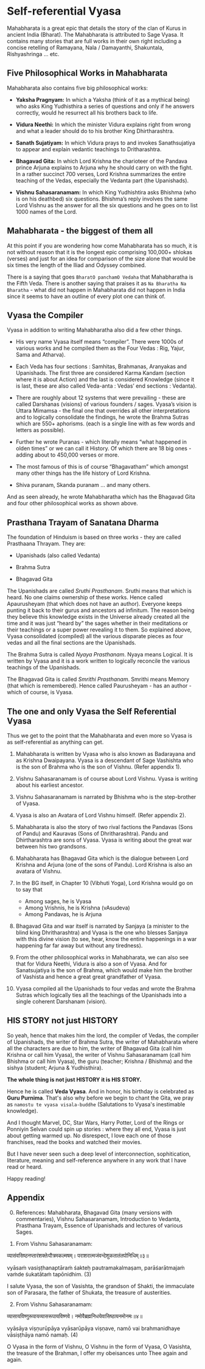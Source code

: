# Self-referential Vyasa

<!-- Om Sri Gurubhyo Namaha! (Salutations to my Gurus).
Since they taught me all that I know and what I share here. -->

Mahabharata is a great epic that details the story of the clan of Kurus in ancient India (Bharat). The Mahabharata is attributed to Sage Vyasa. It contains many stories that are full works in their own right including a concise retelling of Ramayana, Nala / Damayanthi, Shakuntala, Rishyashringa ... etc. 

## Five Philosophical Works in Mahabharata

Mahabharata also contains five big philosophical works:

- **Yaksha Pragnyam:** In which a Yaksha (think of it as a mythical being) who asks King Yudhisthira a series of questions and only if he answers correctly, would he resurrect all his brothers back to life.

- **Vidura Neethi:** In which the minister Vidura explains right from wrong and what a leader should do to his brother King Dhirtharashtra.

- **Sanath Sujatiyam:** In which Vidura prays to and invokes Sanathsujatiya to appear and explain vedantic teachings to Dritharashtra.

- **Bhagavad Gita:** In which Lord Krishna the charioteer of the Pandava prince Arjuna explains to Arjuna why he should carry on with the fight. In a rather succinct 700 verses, Lord Krishna summarizes the entire teaching of the Vedas, especially the Vedanta part (the Upanishads).

- **Vishnu Sahasaranamam:** In which King Yudhishtira asks Bhishma (who is on his deathbed) six questions. Bhishma’s reply involves the same Lord Vishnu as the answer for all the six questions and he goes on to list 1000 names of the Lord.


## Mahabharata - the biggest of them all

At this point if you are wondering how come Mahabharata has so much, it is not without reason that it is the longest epic comprising 100,000+ shlokas (verses) and just for an idea for comparison of the size alone that would be six times the length of the Iliad and Odyssey combined. 

There is a saying that goes `BharatO panchamO Vedaha` that Mahabharatha is the Fifth Veda. There is another saying that praises it as `Na Bharatha Na Bharatha` - what did not happen in Mahabharata did not happen in India since it seems to have an outline of every plot one can think of.

## Vyasa the Compiler

Vyasa in addition to writing Mahabharatha also did a few other things.

- His very name Vyasa itself means “compiler”. There were 1000s of various works and he compiled them as the Four Vedas : Rig, Yajur, Sama and Atharva).

- Each Veda has four sections : Samhitas, Brahmanas, Aranyakas and Upanishads. The first three are considered Karma Kandam (section where it is about Action) and the last is considered Knowledge (since it is last, these are also called Veda-anta : Vedas’ end sections : Vedanta).

- There are roughly about 12 systems that were prevailing - these are called Darshanas (visions) of various founders / sages. Vyasa’s vision is Uttara Mimamsa - the final one that overrides all other interpretations and to logically consolidate the findings, he wrote the Brahma Sutras which are 550+ aphorisms. (each is a single line with as few words and letters as possible).

- Further he wrote Puranas - which literally means “what happened in olden times” or we can call it History. Of which there are 18 big ones - adding about to 450,000 verses or more.

- The most famous of this is of course “Bhagavatham” which amongst many other things has the life history of Lord Krishna.

- Shiva puranam, Skanda puranam … and many others.

And as seen already, he wrote Mahabharatha which has the Bhagavad Gita and four other philosophical works as shown above.


## Prasthana Trayam of Sanatana Dharma

The foundation of Hinduism is based on three works - they are called Prasthaana Thrayam. They are:

- Upanishads (also called Vedanta)

- Brahma Sutra

- Bhagavad Gita

The Upanishads are called *Sruthi Prasthanam*. Sruthi means that which is heard. No one claims ownership of these works. Hence called Apaurusheyam (that which does not have an author). Everyone keeps punting it back to their gurus and ancestors ad infinitum. The reason being they believe this knowledge exists in the Universe already created all the time and it was just “heard by” the sages whether in their meditations or their teachings or a super power revealing it to them. So explained above, Vyasa consolidated (compiled) all the various disparate pieces as four vedas and all the final sections are the Upanishads.

The Brahma Sutra is called *Nyaya Prasthanam*. Nyaya means Logical. It is written by Vyasa and it is a work written to logically reconcile the various teachings of the Upanishads.

The Bhagavad Gita is called *Smrithi Prasthanam*. Smrithi means Memory (that which is remembered). Hence called Paurusheyam - has an author - which of course, is Vyasa.

## The one and only Vyasa the Self Referential Vyasa

Thus we get to the point that the Mahabharata and even more so Vyasa is as self-referential as anything can get. 

1. Mahabharata is written by Vyasa who is also known as Badarayana and as Krishna Dwaipayana. Vyasa is a descendant of Sage Vashishta who is the son of Brahma who is the son of Vishnu. (Refer appendix 1).

2. Vishnu Sahasaranamam is of course about Lord Vishnu. Vyasa is writing about his earliest ancestor.

3. Vishnu Sahasaranamam is narrated by Bhishma who is the step-brother of Vyasa.

4. Vyasa is also an Avatara of Lord Vishnu himself. (Refer appendix 2).

5. Mahabharata is also the story of two rival factions the Pandavas (Sons of Pandu) and Kauravas (Sons of Dhritharashtra). Pandu and Dhirtharashtra are sons of Vyasa. Vyasa is writing about the great war between his two grandsons.

6. Mahabharata has Bhagavad Gita which is the dialogue between Lord Krishna and Arjuna (one of the sons of Pandu). Lord Krishna is also an avatara of Vishnu.

7. In the BG itself, in Chapter 10 (Vibhuti Yoga), Lord Krishna would go on to say that
   - Among sages, he is Vyasa
   - Among Vrishnis, he is Krishna (vAsudeva)
   - Among Pandavas, he is Arjuna


8. Bhagavad Gita and war itself is narrated by Sanjaya (a minister to the blind king Dhritharashtra) and Vyasa is the one who blesses Sanjaya with this divine vision (to see, hear, know the entire happenings in a war happening far far away but without any tiredness).

9. From the other philosophical works in Mahabharata, we can also see that for Vidura Neethi, Vidura is also a son of Vyasa. And for Sanatsujatiya is the son of Brahma, which would make him the brother of Vashista and hence a great great grandfather of Vyasa.

11. Vyasa compiled all the Upanishads to four vedas and wrote the Brahma Sutras which logically ties all the teachings of the Upanishads into a single coherent Darshanam (vision).

## HIS STORY not just HISTORY

So yeah, hence that makes him the lord, the compiler of Vedas, the compiler of Upanishads, the writer of Brahma Sutra, the writer of Mahabharata where all the characters are due to him, the writer of Bhagavad Gita (call him Krishna or call him Vyasa), the writer of Vishnu Sahasaranamam (call him Bhishma or call him Vyasa), the guru (teacher; Krishna / Bhishma) and the sishya (student; Arjuna & Yudhisthira).

**The whole thing is not just HISTORY it is HIS STORY.**

Hence he is called **Veda Vyasa**. And in honor, his birthday is celebrated as **Guru Purnima**. That's also why before we begin to chant the Gita, we pray as `namostu te vyasa visala-buddhe` (Salutations to Vyasa's inestimable knowledge).

And I thought Marvel, DC, Star Wars, Harry Potter, Lord of the Rings or Ponniyin Selvan could spin up stories : where they all end, Vyasa is just about getting warmed up. No disrespect, I love each one of those franchises, read the books and watched their movies.

But I have never seen such a deep level of interconnection, sophitication, literature, meaning and self-reference anywhere in any work that I have read or heard.

Happy reading!


## Appendix

0. References: Mahabharata, Bhagavad Gita (many versions with commentaries), Vishnu Sahasaranamam, Introduction to Vedanta, Prasthana Trayam, Essence of Upanishads and lectures of various Sages.

1. From Vishnu Sahasaranamam:

व्यासंवसिष्ठनप्तारंशक्तेःपौत्रमकल्मषम्।
पराशरात्मजंवन्देशुकतातंतपोनिधिम्॥३॥

vyāsaṁ vasiṣṭhanaptāraṁ śakteḥ pautramakalmaṣam,
parāśarātmajaṁ vaṁde śukatātaṁ tapōnidhim. (3)

I salute Vyasa, the son of Vasishta, the grandson of Shakti, the immaculate son of Parasara, the father of Shukata, the treasure of austerities.

2. From Vishnu Sahasaranamam:

व्यासायविष्णुरूपायव्यासरूपायविष्णवे।
नमोवैब्रह्मनिधयेवासिष्ठायनमोनमः॥४॥

vyāsāya viṣṇurūpāya vyāsarūpāya viṣṇave,
namō vai brahmanidhaye vāsiṣṭhāya namō namaḥ. (4)

O Vyasa in the form of Vishnu, O Vishnu in the form of Vyasa, O Vasishta, the treasure of the Brahman, I offer my obeisances unto Thee again and again.
